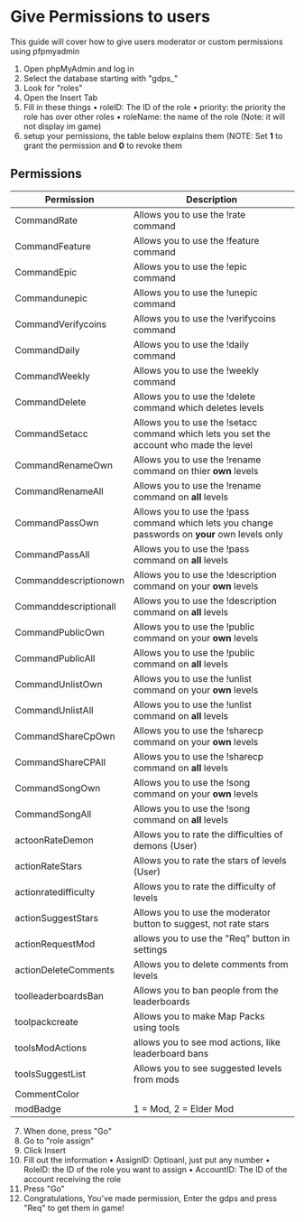 # Give Permissions to users

This guide will cover how to give users moderator or custom permissions using pfpmyadmin

1. Open phpMyAdmin and log in
2. Select the database starting with "gdps_"
3. Look for "roles"
4. Open the Insert Tab
5. Fill in these things
• roleID: The ID of the role
• priority: the priority the role has over other roles
• roleName: the name of the role (Note: it will not display im game)
6. setup your pernissions, the table below explains them (NOTE: Set **1** to grant the permission and **0** to revoke them

## Permissions

| Permission  | Description |
| ------------- | ------------- |
| CommandRate  | Allows you to use the !rate command |
| CommandFeature | Allows you to use the !feature command|
| CommandEpic | Allows you to use the !epic command|
| Commandunepic | Allows you to use the !unepic command|
| CommandVerifycoins | Allows you to use the !verifycoins command|
| CommandDaily | Allows you to use the !daily command|
| CommandWeekly | Allows you to use the !weekly command|
| CommandDelete | Allows you to use the !delete command which deletes levels|
| CommandSetacc | Allows you to use the !setacc command which lets you set the account who made the level|
| CommandRenameOwn | Allows you to use the !rename command on thier **own** levels|
| CommandRenameAll | Allows you to use the !rename command on **all** levels|
| CommandPassOwn | Allows you to use the !pass command which lets you change passwords on **your** own levels only|
| CommandPassAll | Allows you to use the !pass command on **all** levels|
| Commanddescriptionown | Allows you to use the !description command on your **own** levels|
| Commanddescriptionall| Allows you to use the !description command on **all** levels|
| CommandPublicOwn | Allows you to use the !public command on your **own** levels|
| CommandPublicAll | Allows you to use the !public command on **all** levels|
| CommandUnlistOwn | Allows you to use the !unlist command on your **own** levels|
| CommandUnlistAll | Allows you to use the !unlist command on **all** levels|
| CommandShareCpOwn | Allows you to use the !sharecp command on your **own** levels|
| CommandShareCPAll | Allows you to use the !sharecp command on **all** levels|
| CommandSongOwn | Allows you to use the !song command on your **own** levels|
| CommandSongAll | Allows you to use the !song command on **all** levels|
| actoonRateDemon | Allows you to rate the difficulties of demons (User)|
| actionRateStars | Allows you to rate the stars of levels (User)|
| actionratedifficulty | Allows you to rate the difficulty of levels|
| actionSuggestStars | Allows you to use the moderator button to suggest, not rate stars|
| actionRequestMod | allows you to use the "Req" button in settings|
| actionDeleteComments | Allows you to delete comments from levels|
| toolleaderboardsBan | Allows you to ban people from the leaderboards|
| toolpackcreate | Allows you to make Map Packs using tools|
| toolsModActions | allows you to see mod actions, like leaderboard bans|
| toolsSuggestList | Allows you to see suggested levels from mods|
| CommentColor| | lets you change comment colors, Use HEX code colors|
| modBadge | 1 = Mod, 2 = Elder Mod|

7. When done, press "Go"
8. Go to "role assign"
9. Click Insert
10. Fill out the information
• AssignID: Optioanl, just put any number
• RoleID: the ID of the role you want to assign
• AccountID: The ID of the account receiving the role
12. Press "Go"
13. Congratulations, You've made permission, Enter the gdps and press "Req" to get them in game! 




















